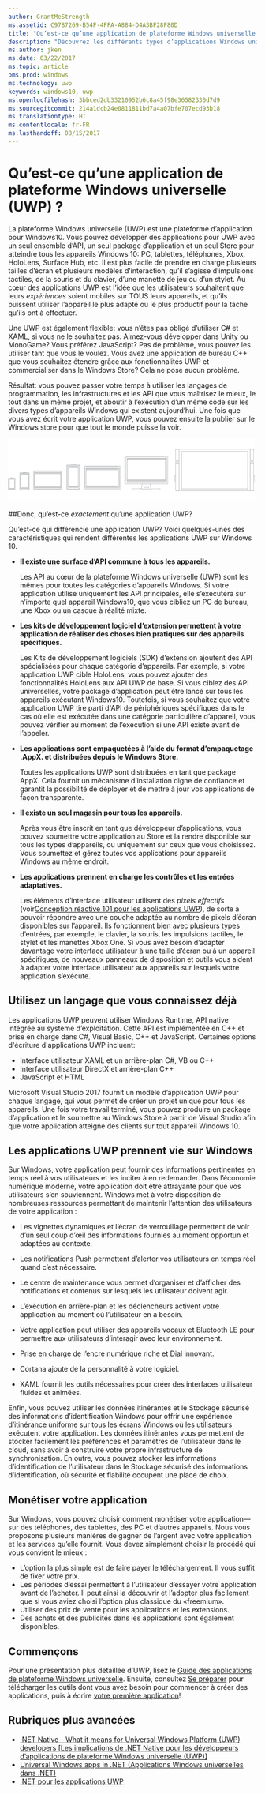 ```yaml
---
author: GrantMeStrength
ms.assetid: C9787269-B54F-4FFA-A884-D4A3BF28F80D
title: "Qu’est-ce qu’une application de plateforme Windows universelle (UWP) ?"
description: "Découvrez les différents types d’applications Windows universelles: applications du Windows Store, applications du Windows Phone Store et applications Windows Runtime."
ms.author: jken
ms.date: 03/22/2017
ms.topic: article
pms.prod: windows
ms.technology: uwp
keywords: windows10, uwp
ms.openlocfilehash: 3bbced2db33210952b6c8a45f98e36582330d7d9
ms.sourcegitcommit: 214a1dcb24e0811811bd7a4a07bfe707ecd93b18
ms.translationtype: HT
ms.contentlocale: fr-FR
ms.lasthandoff: 08/15/2017
---
```

# <a name="whats-a-universal-windows-platform-uwp-app"></a>Qu’est-ce qu’une application de plateforme Windows universelle (UWP) ?

La plateforme Windows universelle (UWP) est une plateforme d’application pour Windows10. Vous pouvez développer des applications pour UWP avec un seul ensemble d’API, un seul package d’application et un seul Store pour atteindre tous les appareils Windows 10: PC, tablettes, téléphones, Xbox, HoloLens, Surface Hub, etc. Il est plus facile de prendre en charge plusieurs tailles d’écran et plusieurs modèles d’interaction, qu’il s’agisse d’impulsions tactiles, de la souris et du clavier, d’une manette de jeu ou d’un stylet. Au cœur des applications UWP est l’idée que les utilisateurs souhaitent que leurs *expériences* soient mobiles sur TOUS leurs appareils, et qu’ils puissent utiliser l’appareil le plus adapté ou le plus productif pour la tâche qu’ils ont à effectuer.

Une UWP est également flexible: vous n’êtes pas obligé d’utiliser C# et XAML, si vous ne le souhaitez pas. Aimez-vous développer dans Unity ou MonoGame? Vous préférez JavaScript? Pas de problème, vous pouvez les utiliser tant que vous le voulez. Vous avez une application de bureau C++ que vous souhaitez étendre grâce aux fonctionnalités UWP et commercialiser dans le Windows Store? Cela ne pose aucun problème. 

Résultat: vous pouvez passer votre temps à utiliser les langages de programmation, les infrastructures et les API que vous maîtrisez le mieux, le tout dans un même projet, et aboutir à l’exécution d’un même code sur les divers types d’appareils Windows qui existent aujourd’hui. Une fois que vous avez écrit votre application UWP, vous pouvez ensuite la publier sur le Windows store pour que tout le monde puisse la voir.

![Appareils avec Windows](images/1894834-hig-device-primer-01-500.png)
 
##<a name="so-what-exactly-is-a-uwp-app"></a>Donc, qu’est-ce *exactement* qu’une application UWP?

Qu’est-ce qui différencie une application UWP? Voici quelques-unes des caractéristiques qui rendent différentes les applications UWP sur Windows 10.

-   **Il existe une surface d’API commune à tous les appareils.**

    Les API au cœur de la plateforme Windows universelle (UWP) sont les mêmes pour toutes les catégories d’appareils Windows. Si votre application utilise uniquement les API principales, elle s’exécutera sur n’importe quel appareil Windows10, que vous cibliez un PC de bureau, une Xbox ou un casque à réalité mixte.

-   **Les kits de développement logiciel d’extension permettent à votre application de réaliser des choses bien pratiques sur des appareils spécifiques.**

    Les Kits de développement logiciels (SDK) d’extension ajoutent des API spécialisées pour chaque catégorie d’appareils. Par exemple, si votre application UWP cible HoloLens, vous pouvez ajouter des fonctionnalités HoloLens aux API UWP de base.
    Si vous ciblez des API universelles, votre package d’application peut être lancé sur tous les appareils exécutant Windows10. Toutefois, si vous souhaitez que votre application UWP tire parti d'API de périphériques spécifiques dans le cas où elle est exécutée dans une catégorie particulière d’appareil, vous pouvez vérifier au moment de l’exécution si une API existe avant de l’appeler. 

-   **Les applications sont empaquetées à l’aide du format d’empaquetage .AppX. et distribuées depuis le Windows Store.**

    Toutes les applications UWP sont distribuées en tant que package AppX. Cela fournit un mécanisme d’installation digne de confiance et garantit la possibilité de déployer et de mettre à jour vos applications de façon transparente.

-   **Il existe un seul magasin pour tous les appareils.**

    Après vous être inscrit en tant que développeur d’applications, vous pouvez soumettre votre application au Store et la rendre disponible sur tous les types d’appareils, ou uniquement sur ceux que vous choisissez. Vous soumettez et gérez toutes vos applications pour appareils Windows au même endroit.

-   **Les applications prennent en charge les contrôles et les entrées adaptatives.**

    Les éléments d’interface utilisateur utilisent des *pixels effectifs* (voir[Conception réactive 101 pour les applications UWP](https://msdn.microsoft.com/library/windows/apps/Dn958435)), de sorte à pouvoir répondre avec une couche adaptée au nombre de pixels d’écran disponibles sur l’appareil. Ils fonctionnent bien avec plusieurs types d’entrées, par exemple, le clavier, la souris, les impulsions tactiles, le stylet et les manettes Xbox One. Si vous avez besoin d’adapter davantage votre interface utilisateur à une taille d’écran ou à un appareil spécifiques, de nouveaux panneaux de disposition et outils vous aident à adapter votre interface utilisateur aux appareils sur lesquels votre application s’exécute.



## <a name="use-a-language-you-already-know"></a>Utilisez un langage que vous connaissez déjà


Les applications UWP peuvent utiliser Windows Runtime, API native intégrée au système d’exploitation. Cette API est implémentée en C++ et prise en charge dans C#, Visual Basic, C++ et JavaScript. Certaines options d'écriture d'applications UWP incluent:
-   Interface utilisateur XAML et un arrière-plan C#, VB ou C++
-   Interface utilisateur DirectX et arrière-plan C++
-   JavaScript et HTML

Microsoft Visual Studio 2017 fournit un modèle d’application UWP pour chaque langage, qui vous permet de créer un projet unique pour tous les appareils. Une fois votre travail terminé, vous pouvez produire un package d’application et le soumettre au Windows Store à partir de Visual Studio afin que votre application atteigne des clients sur tout appareil Windows 10.

## <a name="uwp-apps-come-to-life-on-windows"></a>Les applications UWP prennent vie sur Windows


Sur Windows, votre application peut fournir des informations pertinentes en temps réel à vos utilisateurs et les inciter à en redemander. Dans l’économie numérique moderne, votre application doit être attrayante pour que vos utilisateurs s’en souviennent. Windows met à votre disposition de nombreuses ressources permettant de maintenir l’attention des utilisateurs de votre application :

-   Les vignettes dynamiques et l’écran de verrouillage permettent de voir d’un seul coup d’œil des informations fournies au moment opportun et adaptées au contexte.

-   Les notifications Push permettent d’alerter vos utilisateurs en temps réel quand c’est nécessaire.

-   Le centre de maintenance vous permet d’organiser et d’afficher des notifications et contenus sur lesquels les utilisateur doivent agir.

-   L’exécution en arrière-plan et les déclencheurs activent votre application au moment où l’utilisateur en a besoin.

-   Votre application peut utiliser des appareils vocaux et Bluetooth LE pour permettre aux utilisateurs d’interagir avec leur environnement.

-   Prise en charge de l’encre numérique riche et Dial innovant.

-   Cortana ajoute de la personnalité à votre logiciel.

-   XAML fournit les outils nécessaires pour créer des interfaces utilisateur fluides et animées.

Enfin, vous pouvez utiliser les données itinérantes et le Stockage sécurisé des informations d’identification Windows pour offrir une expérience d’itinérance uniforme sur tous les écrans Windows où les utilisateurs exécutent votre application. Les données itinérantes vous permettent de stocker facilement les préférences et paramètres de l’utilisateur dans le cloud, sans avoir à construire votre propre infrastructure de synchronisation. En outre, vous pouvez stocker les informations d’identification de l’utilisateur dans le Stockage sécurisé des informations d’identification, où sécurité et fiabilité occupent une place de choix.

##  <a name="monetize-your-app"></a>Monétiser votre application


Sur Windows, vous pouvez choisir comment monétiser votre application— sur des téléphones, des tablettes, des PC et d’autres appareils. Nous vous proposons plusieurs manières de gagner de l’argent avec votre application et les services qu’elle fournit. Vous devez simplement choisir le procédé qui vous convient le mieux :

-   L’option la plus simple est de faire payer le téléchargement. Il vous suffit de fixer votre prix.
-   Les périodes d’essai permettent à l’utilisateur d’essayer votre application avant de l’acheter. Il peut ainsi la découvrir et l’adopter plus facilement que si vous aviez choisi l’option plus classique du «freemium».
-   Utiliser des prix de vente pour les applications et les extensions.
-   Des achats et des publicités dans les applications sont également disponibles.

## <a name="lets-get-started"></a>Commençons


Pour une présentation plus détaillée d’UWP, lisez le [Guide des applications de plateforme Windows universelle](universal-application-platform-guide.md). Ensuite, consultez [Se préparer](get-set-up.md) pour télécharger les outils dont vous avez besoin pour commencer à créer des applications, puis à écrire [votre première application](your-first-app.md)!


## <a name="more-advanced-topics"></a>Rubriques plus avancées

* [.NET Native - What it means for Universal Windows Platform (UWP) developers [Les implications de .NET Native pour les développeurs d’applications de plateforme Windows universelle (UWP)]](https://blogs.windows.com/buildingapps/2015/08/20/net-native-what-it-means-for-universal-windows-platform-uwp-developers/#TYsD3tJuBJpK3Hc7.97)
* [Universal Windows apps in .NET (Applications Windows universelles dans .NET)](https://blogs.msdn.microsoft.com/dotnet/2015/07/30/universal-windows-apps-in-net)
* [.NET pour les applications UWP](https://msdn.microsoft.com/library/mt185501.aspx)
